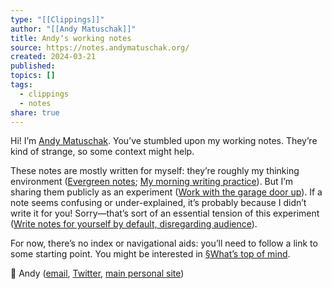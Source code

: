 ```yaml
---
type: "[[Clippings]]"
author: "[[Andy Matuschak]]"
title: Andyʼs working notes
source: https://notes.andymatuschak.org/
created: 2024-03-21
published: 
topics: []
tags:
  - clippings
  - notes
share: true
---
```


Hi! I’m [Andy Matuschak](https://andymatuschak.org/). You’ve stumbled upon my working notes. They’re kind of strange, so some context might help.

These notes are mostly written for myself: they’re roughly my thinking environment ([Evergreen notes](https://notes.andymatuschak.org/z5E5QawiXCMbtNtupvxeoEX); [My morning writing practice](https://notes.andymatuschak.org/zHTevHGZQPu8QHpRhUmtsuK)). But I’m sharing them publicly as an experiment ([Work with the garage door up](https://notes.andymatuschak.org/zCMhncA1iSE74MKKYQS5PBZ)). If a note seems confusing or under-explained, it’s probably because I didn’t write it for you! Sorry—that’s sort of an essential tension of this experiment ([Write notes for yourself by default, disregarding audience](https://notes.andymatuschak.org/zXDPrYcxUSZbF5M8vM5Y1U9)).

For now, there’s no index or navigational aids: you’ll need to follow a link to some starting point. You might be interested in [§What’s top of mind](https://notes.andymatuschak.org/zPKTSiU725W9WQCqoVPBcxm).

👋 Andy ([email](mailto:andy@andymatuschak.org), [Twitter](https://twitter.com/andy_matuschak), [main personal site](https://andymatuschak.org/))
